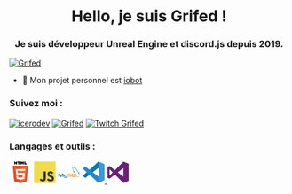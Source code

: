 <h1 align="center">Hello, je suis Grifed !</h1>

<h3 align="center">Je suis développeur Unreal Engine et discord.js depuis 2019.</h3>

<p align="left"> <a href="https://twitter.com/Grifed_" target="blank"><img src="https://img.shields.io/twitter/follow/Grifed_?logo=twitter&style=for-the-badge" alt="Grifed" /></a> </p>

- 🚧 Mon projet personnel est [iobot](https://top.gg/bot/699257396983496724)

<h3 align="left">Suivez moi :</h3>

<p align="left">
    <a href="https://twitter.com/Grifed_" target="blank"><img align="center" src="https://cdn.icon-icons.com/icons2/122/PNG/512/twitter_socialnetwork_20007.png" alt="icerodev" height="40" /></a> <a href="https://discord.com/users/406119345543053333" target="blank"><img align="center" src="https://cdn.icon-icons.com/icons2/2108/PNG/512/discord_icon_130958.png" alt="Grifed" height="40" /></a> <a href="https://www.twitch.tv/Grifed_" target="blank"><img align="center" src="https://cdn.icon-icons.com/icons2/2407/PNG/512/twitch_icon_146123.png" alt="Twitch Grifed" height="40" /></a>
</p>

<h3>Langages et outils :</h3>

<p><a href="https://www.w3.org/html/" target="_blank"> <img src="https://raw.githubusercontent.com/devicons/devicon/master/icons/html5/html5-original-wordmark.svg" alt="html5" width="40" height="40"/></a> <a href="https://developer.mozilla.org/en-US/docs/Web/JavaScript" target="_blank"> <img src="https://raw.githubusercontent.com/devicons/devicon/master/icons/javascript/javascript-original.svg" alt="javascript" width="40" height="40"/></a> <a href="https://www.mysql.com/" target="_blank"> <img src="https://raw.githubusercontent.com/devicons/devicon/master/icons/mysql/mysql-original-wordmark.svg" alt="mysql" width="40" height="40"/></a> <a href="https://code.visualstudio.com/" target="_blank"> <img src="https://raw.githubusercontent.com/devicons/devicon/master/icons/vscode/vscode-original.svg" alt="Visual Studio Code" width="40" height="40"/></a><a href="https://visualstudio.com/" target="_blank"> <img src="https://raw.githubusercontent.com/devicons/devicon/master/icons/visualstudio/visualstudio-plain.svg" alt="Visual Studio" width="40" height="40"/></a></p>
